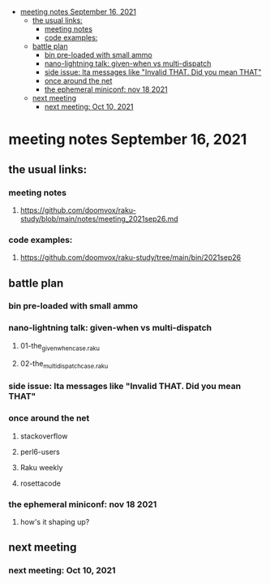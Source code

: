 - [meeting notes September 16, 2021](#orgf0b688f)
  - [the usual links:](#org0051977)
    - [meeting notes](#org85e4dca)
    - [code examples:](#orgd6d25d1)
  - [battle plan](#org8c8b811)
    - [bin pre-loaded with small ammo](#orgb1cd4ad)
    - [nano-lightning talk: given-when vs multi-dispatch](#orga00919b)
    - [side issue: lta messages like "Invalid THAT. Did you mean THAT"](#orgc741465)
    - [once around the net](#orge66e4d3)
    - [the ephemeral miniconf: nov 18 2021](#orgefbce6d)
  - [next meeting](#orga53a00c)
    - [next meeting: Oct 10, 2021](#org1d4293b)


<a id="orgf0b688f"></a>

# meeting notes September 16, 2021


<a id="org0051977"></a>

## the usual links:


<a id="org85e4dca"></a>

### meeting notes

1.  <https://github.com/doomvox/raku-study/blob/main/notes/meeting_2021sep26.md>


<a id="orgd6d25d1"></a>

### code examples:

1.  <https://github.com/doomvox/raku-study/tree/main/bin/2021sep26>


<a id="org8c8b811"></a>

## battle plan


<a id="orgb1cd4ad"></a>

### bin pre-loaded with small ammo


<a id="orga00919b"></a>

### nano-lightning talk: given-when vs multi-dispatch

1.  01-the<sub>given</sub><sub>when</sub><sub>case.raku</sub>

2.  02-the<sub>multi</sub><sub>dispatch</sub><sub>case.raku</sub>


<a id="orgc741465"></a>

### side issue: lta messages like "Invalid THAT. Did you mean THAT"


<a id="orge66e4d3"></a>

### once around the net

1.  stackoverflow

2.  perl6-users

3.  Raku weekly

4.  rosettacode


<a id="orgefbce6d"></a>

### the ephemeral miniconf: nov 18 2021

1.  how's it shaping up?


<a id="orga53a00c"></a>

## next meeting


<a id="org1d4293b"></a>

### next meeting: Oct 10, 2021
